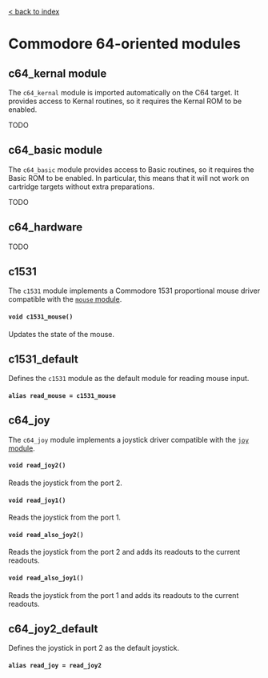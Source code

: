 [< back to index](../doc_index.md)

# Commodore 64-oriented modules

## c64_kernal module

The `c64_kernal` module is imported automatically on the C64 target.
It provides access to Kernal routines, so it requires the Kernal ROM to be enabled.

TODO

## c64_basic module

The `c64_basic` module provides access to Basic routines, so it requires the Basic ROM to be enabled.
In particular, this means that it will not work on cartridge targets without extra preparations.

TODO

## c64_hardware

TODO

## c1531

The `c1531` module implements a Commodore 1531 proportional mouse driver compatible with the [`mouse` module](./mouse.md).

#### `void c1531_mouse()`

Updates the state of the mouse.

## c1531_default

Defines the `c1531` module as the default module for reading mouse input.

#### `alias read_mouse = c1531_mouse`

## c64_joy

The `c64_joy` module implements a joystick driver compatible with the [`joy` module](./joy.md).

#### `void read_joy2()`

Reads the joystick from the port 2.

#### `void read_joy1()`

Reads the joystick from the port 1.

#### `void read_also_joy2()`

Reads the joystick from the port 2 and adds its readouts to the current readouts.

#### `void read_also_joy1()`

Reads the joystick from the port 1 and adds its readouts to the current readouts.

## c64_joy2_default

Defines the joystick in port 2 as the default joystick.

#### `alias read_joy = read_joy2`



